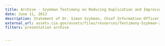 ```yaml
---
title: Archive - Szykman Testimony on Reducing Duplication and Improving Outcomes in Federal IT
date: June 11, 2013
description: Statement of Dr. Simon Szykman, Chief Information Officer, U.S. Department of Commerce before the Committee on Homeland Security and Governmental Affairs on Reducing Duplication and Improving Outcomes in Federal Information Technology.
external_url: assets.cio.gov/assets/files/resources/Testimony-Szykman-2013-06-11.pdf
filters: presentation archive


---
```


